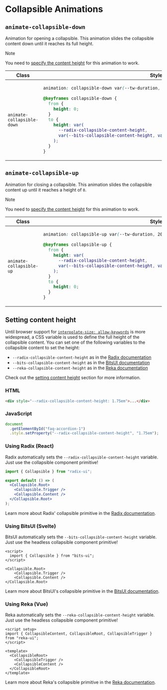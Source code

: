 # Collapsible Animations

## `animate-collapsible-down`

Animation for opening a collapsible. This animation slides the collapsible content down until it reaches its full height.

> [!NOTE]
> You need to [specify the content height](#setting-content-height) for this animation to work.

<table>
<thead>
<tr>
<th>Class</th>
<th>Styles</th>
</tr>
</thead>
<tbody>
<tr>
<td>

`animate-collapsible-down`

</td>
<td>

```css
animation: collapsible-down var(--tw-duration, 200ms) ease-out;

@keyframes collapsible-down {
  from {
    height: 0;
  }
  to {
    height: var(
      --radix-collapsible-content-height,
      var(--bits-collapsible-content-height, var(--reka-collapsible-content-height, auto))
    );
  }
}
```

</td>
</tr>
</tbody>
</table>

## `animate-collapsible-up`

Animation for closing a collapsible. This animation slides the collapsible content up until it reaches a height of `0`.

> [!NOTE]
> You need to [specify the content height](#setting-content-height) for this animation to work.

<table>
<thead>
<tr>
<th>Class</th>
<th>Styles</th>
</tr>
</thead>
<tbody>
<tr>
<td>

`animate-collapsible-up`

</td>
<td>

```css
animation: collapsible-up var(--tw-duration, 200ms) ease-out;

@keyframes collapsible-up {
  from {
    height: var(
      --radix-collapsible-content-height,
      var(--bits-collapsible-content-height, var(--reka-collapsible-content-height, auto))
    );
  }
  to {
    height: 0;
  }
}
```

</td>
</tr>
</tbody>
</table>

## Setting content height

Until browser support for [`interpolate-size: allow-keywords`][MDN_Interpolate_Size] is more widespread, a CSS variable is used to define the full height of the collapsible content. You can set one of the following variables to the collapsible content to set the height:

- `--radix-collapsible-content-height` as in the [Radix documentation][Radix_Docs]
- `--bits-collapsible-content-height` as in the [BitsUI documentation][Bits_Docs]
- `--reka-collapsible-content-height` as in the [Reka documentation][Reka_Docs]

Check out the [setting content height](#setting-content-height) section for more information.

### HTML

```html
<div style="--radix-collapsible-content-height: 1.75em">...</div>
```

### JavaScript

```js
document
  .getElementById("faq-accordion-1")
  .style.setProperty("--radix-collapsible-content-height", "1.75em");
```

### Using Radix (React)

Radix automatically sets the `--radix-collapsible-content-height` variable. Just use the collapsible component primitive!

```jsx
import { Collapsible } from "radix-ui";

export default () => (
  <Collapsible.Root>
    <Collapsible.Trigger />
    <Collapsible.Content />
  </Collapsible.Root>
);
```

Learn more about Radix' collapsible primitive in the [Radix documentation][Radix_Docs].

### Using BitsUI (Svelte)

BitsUI automatically sets the `--bits-collapsible-content-height` variable. Just use the headless collapsible component primitive!

```svelte
<script>
  import { Collapsible } from "bits-ui";
</script>

<Collapsible.Root>
	<Collapsible.Trigger />
	<Collapsible.Content />
</Collapsible.Root>
```

Learn more about BitsUI's collapsible primitive in the [BitsUI documentation][Bits_Docs].

### Using Reka (Vue)

Reka automatically sets the `--reka-collapsible-content-height` variable. Just use the headless collapsible component primitive!

```vue
<script setup>
import { CollapsibleContent, CollapsibleRoot, CollapsibleTrigger } from "reka-ui";
</script>

<template>
  <CollapsibleRoot>
    <CollapsibleTrigger />
    <CollapsibleContent />
  </CollapsibleRoot>
</template>
```

Learn more about Reka's collapsible primitive in the [Reka documentation][Reka_Docs].

<!-- Links -->

[MDN_Interpolate_Size]: https://developer.mozilla.org/en-US/docs/Web/CSS/interpolate-size
[Radix_Docs]: https://www.radix-ui.com/primitives/docs/components/collapsible#content
[Bits_Docs]: https://bits-ui.com/docs/components/collapsible#content
[Reka_Docs]: https://reka-ui.com/docs/components/collapsible#content
